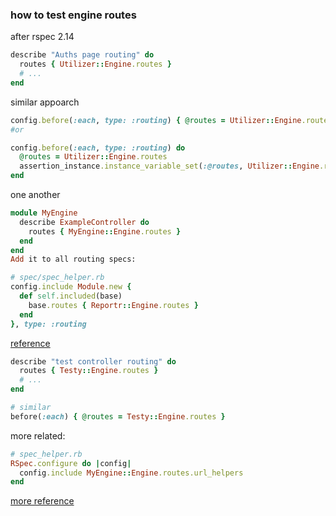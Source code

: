 ### how to test engine routes


after rspec 2.14

```ruby
describe "Auths page routing" do
  routes { Utilizer::Engine.routes }
  # ...
end
```


similar appoarch


```ruby
config.before(:each, type: :routing) { @routes = Utilizer::Engine.routes }
#or

config.before(:each, type: :routing) do
  @routes = Utilizer::Engine.routes
  assertion_instance.instance_variable_set(:@routes, Utilizer::Engine.routes)
end
```


one another


```ruby
module MyEngine
  describe ExampleController do
    routes { MyEngine::Engine.routes }
  end
end
Add it to all routing specs:

# spec/spec_helper.rb
config.include Module.new {
  def self.included(base)
    base.routes { Reportr::Engine.routes }
  end 
}, type: :routing
```


[reference](http://stackoverflow.com/questions/11587463/all-routing-examples-fail-for-a-rails-3-2-engine-with-rspec-2-10)



```ruby
describe "test controller routing" do
  routes { Testy::Engine.routes }
  # ...
end

# similar
before(:each) { @routes = Testy::Engine.routes }
```


more related:

```ruby
# spec_helper.rb
RSpec.configure do |config|
  config.include MyEngine::Engine.routes.url_helpers
end
```

[more reference](http://stackoverflow.com/questions/7691594/how-to-test-routes-in-a-rails-3-1-mountable-engine)

